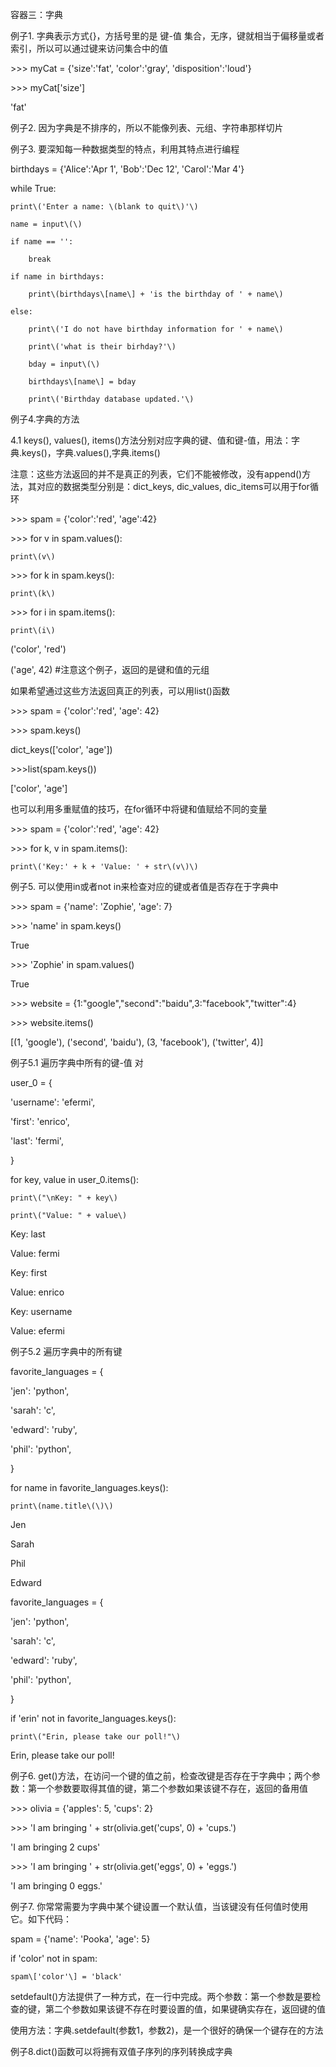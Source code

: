 容器三：字典

例子1. 字典表示方式{}，方括号里的是 键-值 集合，无序，键就相当于偏移量或者索引，所以可以通过键来访问集合中的值

&gt;&gt;&gt; myCat = {'size':'fat', 'color':'gray', 'disposition':'loud'}

&gt;&gt;&gt; myCat\['size'\]

'fat'



例子2. 因为字典是不排序的，所以不能像列表、元组、字符串那样切片

例子3. 要深知每一种数据类型的特点，利用其特点进行编程

birthdays = {'Alice':'Apr 1', 'Bob':'Dec 12', 'Carol':'Mar 4'}

while True:

	print\('Enter a name: \(blank to quit\)'\)

	name = input\(\)

	if name == '':

		break

	if name in birthdays:

		print\(birthdays\[name\] + 'is the birthday of ' + name\)

	else:

		print\('I do not have birthday information for ' + name\)

		print\('what is their birhday?'\)

		bday = input\(\)

		birthdays\[name\] = bday

		print\('Birthday database updated.'\)

例子4.字典的方法

4.1 keys\(\), values\(\), items\(\)方法分别对应字典的键、值和键-值，用法：字典.keys\(\)，字典.values\(\),字典.items\(\)

注意：这些方法返回的并不是真正的列表，它们不能被修改，没有append\(\)方法，其对应的数据类型分别是：dict\_keys, dic\_values, dic\_items可以用于for循环

&gt;&gt;&gt; spam = {'color':'red', 'age':42}

&gt;&gt;&gt; for v in spam.values\(\):

    print\(v\)



&gt;&gt;&gt; for k in spam.keys\(\):

    print\(k\)



&gt;&gt;&gt; for i in spam.items\(\):

    print\(i\)

\('color', 'red'\)

\('age', 42\) \#注意这个例子，返回的是键和值的元组



如果希望通过这些方法返回真正的列表，可以用list\(\)函数

&gt;&gt;&gt; spam = {'color':'red', 'age': 42}

&gt;&gt;&gt; spam.keys\(\)

dict\_keys\(\['color', 'age'\]\)

&gt;&gt;&gt;list\(spam.keys\(\)\)

\['color', 'age'\]



也可以利用多重赋值的技巧，在for循环中将键和值赋给不同的变量

&gt;&gt;&gt; spam = {'color':'red', 'age': 42}

&gt;&gt;&gt; for k, v in spam.items\(\):

    print\('Key:' + k + 'Value: ' + str\(v\)\)



例子5. 可以使用in或者not in来检查对应的键或者值是否存在于字典中

&gt;&gt;&gt; spam = {'name': 'Zophie', 'age': 7}

&gt;&gt;&gt; 'name' in spam.keys\(\)

True

&gt;&gt;&gt; 'Zophie' in spam.values\(\)

True



&gt;&gt;&gt; website = {1:"google","second":"baidu",3:"facebook","twitter":4}

&gt;&gt;&gt; website.items\(\)

\[\(1, 'google'\), \('second', 'baidu'\), \(3, 'facebook'\), \('twitter', 4\)\]



例子5.1 遍历字典中所有的键-值 对

user\_0 = {

'username': 'efermi',

'first': 'enrico',

'last': 'fermi',

}

for key, value in user\_0.items\(\):

    print\("\nKey: " + key\)

    print\("Value: " + value\)



Key: last

Value: fermi



Key: first

Value: enrico



Key: username

Value: efermi



例子5.2 遍历字典中的所有键

favorite\_languages = {

'jen': 'python',

'sarah': 'c',

'edward': 'ruby',

'phil': 'python',

}

for name in favorite\_languages.keys\(\):

    print\(name.title\(\)\)



Jen

Sarah

Phil

Edward



favorite\_languages = {

'jen': 'python',

'sarah': 'c',

'edward': 'ruby',

'phil': 'python',

}

if 'erin' not in favorite\_languages.keys\(\):

    print\("Erin, please take our poll!"\)



Erin, please take our poll!



例子6. get\(\)方法，在访问一个键的值之前，检查改键是否存在于字典中；两个参数：第一个参数要取得其值的键，第二个参数如果该键不存在，返回的备用值

&gt;&gt;&gt; olivia = {'apples': 5, 'cups': 2}

&gt;&gt;&gt; 'I am bringing ' + str\(olivia.get\('cups', 0\) + 'cups.'\)

'I am bringing 2 cups'

&gt;&gt;&gt; 'I am bringing ' + str\(olivia.get\('eggs', 0\) + 'eggs.'\)

'I am bringing 0 eggs.'



例子7. 你常常需要为字典中某个键设置一个默认值，当该键没有任何值时使用它。如下代码：

spam = {'name': 'Pooka', 'age': 5}

if 'color' not in spam:

	spam\['color'\] = 'black'

setdefault\(\)方法提供了一种方式，在一行中完成。两个参数：第一个参数是要检查的键，第二个参数如果该键不存在时要设置的值，如果键确实存在，返回键的值

使用方法：字典.setdefault\(参数1，参数2\)，是一个很好的确保一个键存在的方法



例子8.dict\(\)函数可以将拥有双值子序列的序列转换成字典



